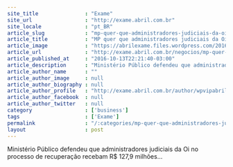 ```yaml
---
site_title               : "Exame"
site_url                 : "http://exame.abril.com.br"
site_locale              : "pt_BR"
article_slug             : "mp-quer-que-administradores-judiciais-da-oi-ganhem-rs-127-mi"
article_title            : "MP quer que administradores judiciais da Oi ganhem R$ 127 mi"
article_image            : "https://abrilexame.files.wordpress.com/2016/10/size_960_16_9_oi.jpeg?quality=70&strip=all&w=960"
article_url              : "http://exame.abril.com.br/negocios/mp-quer-que-administradores-judiciais-da-oi-ganhem-r-127-mi/"
article_published_at     : "2016-10-13T22:21:40-03:00"
article_description      : "Ministério Público defendeu que administradores judiciais da Oi no processo de recuperação recebam R$ 127,9 milhões..."
article_author_name      : ""
article_author_image     : null
article_author_biography : null
article_author_profile   : "http://exame.abril.com.br/author/wpvipabril/"
article_author_facebook  : null
article_author_twitter   : null
category                 : ['business']
tags                     : ['Exame']
permalink                : "/:categories/mp-quer-que-administradores-judiciais-da-oi-ganhem-rs-127-mi/"
layout                   : post
---
```


Ministério Público defendeu que administradores judiciais da Oi no processo de recuperação recebam R$ 127,9 milhões...
